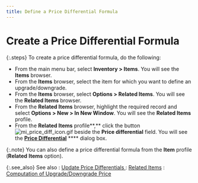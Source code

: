 ```yaml
---
title: Define a Price Differential Formula
---
```


# Create a Price Differential Formula


{:.steps}
To create a price differential formula, do the following:

- From the main  menu bar, select **Inventory &gt; Items**.  You will see the **Items** browser.
- From the **Items** browser, select the item for which  you want to define an upgrade/downgrade.
- From the **Items** browser, select **Options 
 &gt; Related Items**. You will see the **Related 
 Items** browser.
- From the **Related Items** browser, highlight the  required record and select **Options &gt; 
 New &gt; In New Window**. You will see the **Related 
 Items** profile.
- From the **Related Items** profile**,** click the button ![mi_price_diff_icon.gif]({{site.mi_baseurl}}/img/mi_price_diff_icon.gif) beside the **Price 
 differential** field. You will see the [**Price Differential**]({{site.mi_baseurl}}/misc/price_differential_dialog_box.html) **** dialog box.



{:.note}
You can also define a price differential formula from the **Item**  profile (**Related** **Items**  option).


{:.see_also}
See also
: [Update  Price Differentials ]({{site.mi_baseurl}}/misc/update_price_differentials.html)
: [Related Items]({{site.mi_baseurl}}/the-items-browser/other-options/related_items.html)
: [Computation  of Upgrade/Downgrade Price]({{site.mi_baseurl}}/misc/computation_of_upgrade_downgrade_price.html)
